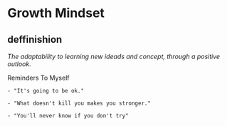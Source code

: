 # Growth Mindset

## deffinishion
    
*The adaptability to learning new ideads and concept, through a positive outlook.*  

Reminders To Myself

    - "It's going to be ok."

    - "What doesn't kill you makes you stronger."

    - "You'll never know if you don't try"
